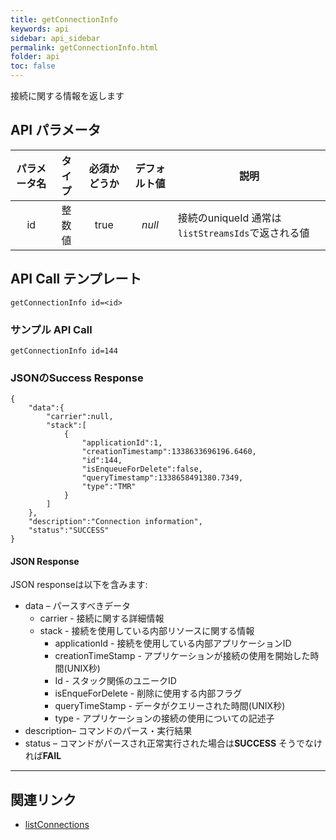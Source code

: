 ```yaml
---
title: getConnectionInfo
keywords: api
sidebar: api_sidebar
permalink: getConnectionInfo.html
folder: api
toc: false
---
```



接続に関する情報を返します




## API パラメータ

| パラメータ名  |  タイプ | 必須かどうか | デフォルト値 | 説明 |
| :----------------: | :-----: | :-----------: | :---------------: | ---------------------------------------- |
|         id         | 整数値 |     true      |      *null*       | 接続のuniqueId 通常は`listStreamsIds`で返される値 |



## API Call テンプレート

```
getConnectionInfo id=<id>
```



### サンプル API Call

```
getConnectionInfo id=144
```



### JSONのSuccess Response

```
{
    "data":{
        "carrier":null,
        "stack":[
            {
                "applicationId":1,
                "creationTimestamp":1338633696196.6460,
                "id":144,
                "isEnqueueForDelete":false,
                "queryTimestamp":1338658491380.7349,
                "type":"TMR"
            }
        ]
    },
    "description":"Connection information",
    "status":"SUCCESS"
}
```



#### JSON Response

JSON responseは以下を含みます:

- data – パースすべきデータ
  - carrier - 接続に関する詳細情報
  - stack - 接続を使用している内部リソースに関する情報
    - applicationId - 接続を使用している内部アプリケーションID
    - creationTimeStamp - アプリケーションが接続の使用を開始した時間(UNIX秒)
    - Id - スタック関係のユニークID
    - isEnqueForDelete - 削除に使用する内部フラグ
    - queryTimeStamp - データがクエリーされた時間(UNIX秒)
    - type - アプリケーションの接続の使用についての記述子
- description– コマンドのパース・実行結果
- status – コマンドがパースされ正常実行された場合は**SUCCESS** そうでなければ**FAIL**

------

## 関連リンク

- [listConnections](listConnections.html)